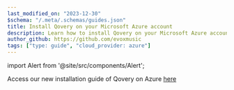 ```yaml
---
last_modified_on: "2023-12-30"
$schema: "/.meta/.schemas/guides.json"
title: Install Qovery on your Microsoft Azure account
description: Learn how to install Qovery on your Microsoft Azure account
author_github: https://github.com/evoxmusic
tags: ["type: guide", "cloud_provider: azure"]
---
```


import Alert from '@site/src/components/Alert';

<Alert type="warning">

Access our new installation guide of Qovery on Azure [here][docs.getting-started.install-qovery.azure]

</Alert>


[docs.getting-started.install-qovery.azure]: /docs/getting-started/install-qovery/azure/
